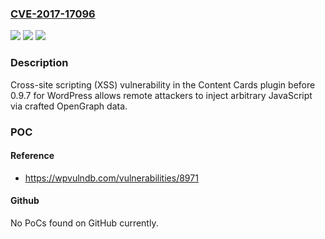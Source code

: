 ### [CVE-2017-17096](https://cve.mitre.org/cgi-bin/cvename.cgi?name=CVE-2017-17096)
![](https://img.shields.io/static/v1?label=Product&message=n%2Fa&color=blue)
![](https://img.shields.io/static/v1?label=Version&message=n%2Fa&color=blue)
![](https://img.shields.io/static/v1?label=Vulnerability&message=n%2Fa&color=brighgreen)

### Description

Cross-site scripting (XSS) vulnerability in the Content Cards plugin before 0.9.7 for WordPress allows remote attackers to inject arbitrary JavaScript via crafted OpenGraph data.

### POC

#### Reference
- https://wpvulndb.com/vulnerabilities/8971

#### Github
No PoCs found on GitHub currently.

